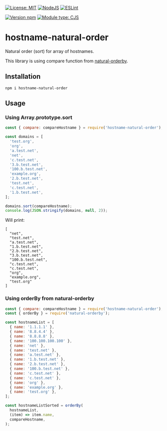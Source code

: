 [![License: MIT](https://img.shields.io/badge/License-MIT-yellow.svg?style=for-the-badge)](https://opensource.org/licenses/MIT)
[![NodeJS](https://img.shields.io/badge/node.js-6DA55F?style=for-the-badge&logo=node.js&logoColor=white)](https://nodejs.org)
[![ESLint](https://img.shields.io/badge/ESLint-4B3263?style=for-the-badge&logo=eslint&logoColor=white)](https://eslint.org)

[![Version npm](https://img.shields.io/npm/v/hostname-natural-order.svg)](https://www.npmjs.com/package/hostname-natural-order)
[![Module type: CJS](https://img.shields.io/badge/module%20type-cjs-brightgreen)](https://github.com/voxpelli/badges-cjs-esm)

# hostname-natural-order
Natural order (sort) for array of hostnames.


This library is using compare function from [natural-orderby](https://github.com/yobacca/natural-orderby).

## Installation

```
npm i hostname-natural-order
```

## Usage

### Using Array.prototype.sort
```javascript
const { compare: compareHostname } = require('hostname-natural-order');

const domains = [
  'test.org',
  'org',
  'a.test.net',
  'net',
  'c.test.net',
  '3.b.test.net',
  '100.b.test.net',
  'example.org',
  '2.b.test.net',
  'test.net',
  'c.test.net',
  '1.b.test.net',
];

domains.sort(compareHostname);
console.log(JSON.stringify(domains, null, 2));
```

Will print:
```
[
  "net",
  "test.net",
  "a.test.net",
  "1.b.test.net",
  "2.b.test.net",
  "3.b.test.net",
  "100.b.test.net",
  "c.test.net",
  "c.test.net",
  "org",
  "example.org",
  "test.org"
]
```

### Using orderBy from natural-orderby

```javascript
const { compare: compareHostname } = require('hostname-natural-order');
const { orderBy } = require('natural-orderby');

const hostnameList = [
  { name: '1.1.1.1' },
  { name: '8.8.4.4' },
  { name: '8.8.8.8' },
  { name: '100.100.100.100' },
  { name: 'net' },
  { name: 'test.net' },
  { name: 'a.test.net' },
  { name: '1.b.test.net' },
  { name: '2.b.test.net' },
  { name: '100.b.test.net' },
  { name: 'c.test.net' },
  { name: 'c.test.net' },
  { name: 'org' },
  { name: 'example.org' },
  { name: 'test.org' },
];

const hostnameListSorted = orderBy(
  hostnameList,
  (item) => item.name,
  compareHostname,
);
```